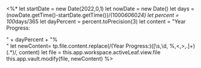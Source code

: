 <%*
	let startDate = new Date(2022,0,1)
	let nowDate = new Date()
	let days = (nowDate.getTime()-startDate.getTime())/(1000*60*60*24)
	let percent = 100*days/365
	let dayPercent = percent.toPrecision(3)
	let content = "Year Progress:<div class='meter'><span style='width:" + dayPercent + "%'>" + dayPercent + "%</span></div>"
	let newContent= tp.file.content.replace(/(Year Progress:)([\s,\d, %,<,>,.]+)(.*)/, content)
	let file = this.app.workspace.activeLeaf.view.file
	this.app.vault.modify(file, newContent)
%>